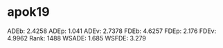 # apok19

ADEb: 2.4258
ADEp: 1.041
ADEv: 2.7378
FDEb: 4.6257
FDEp: 2.176
FDEv: 4.9962
Rank: 1488
WSADE: 1.685
WSFDE: 3.279